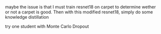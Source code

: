 
maybe the issue is that I must train resnet18 on carpet to determine wether or not a carpet
is good. Then with this modified resnet18, simply do some knowledge distillation

try one student with Monte Carlo Dropout